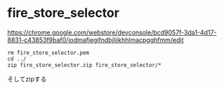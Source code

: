 # fire_store_selector

https://chrome.google.com/webstore/devconsole/bcd9057f-3da1-4d17-8831-c43853f9baf0/jodmafjegifndbjliikhhlmacpgghfmm/edit

```
rm fire_store_selector.pem
cd ../
zip fire_store_selector.zip fire_store_selector/*
```

そしてzipする
